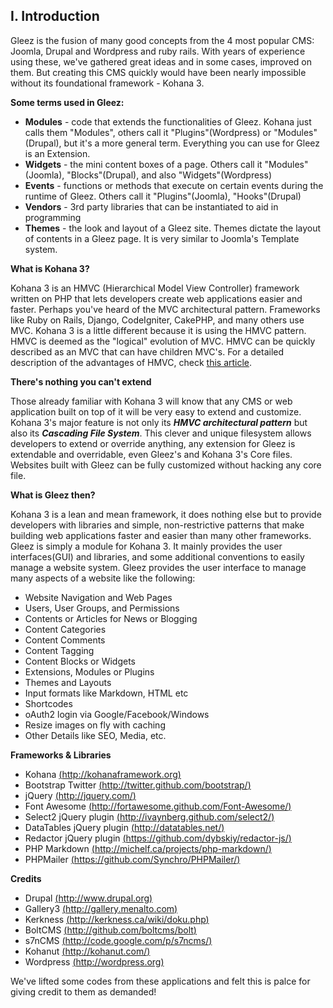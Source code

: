 I. Introduction
---------------

Gleez is the fusion of many good concepts from the 4 most popular CMS: Joomla, Drupal and Wordpress and ruby rails. With years of experience using these, we've gathered great ideas and in some cases, improved on them. But creating this CMS quickly would have been nearly impossible without its foundational framework - Kohana 3.

**Some terms used in Gleez:**

+ **Modules** - code that extends the functionalities of Gleez. Kohana just calls them "Modules", others call it "Plugins"(Wordpress) or "Modules"(Drupal), but it's a more general term. Everything you can use for Gleez is an Extension.
+ **Widgets** - the mini content boxes of a page. Others call it "Modules"(Joomla), "Blocks"(Drupal), and also "Widgets"(Wordpress)
+ **Events** - functions or methods that execute on certain events during the runtime of Gleez. Others call it "Plugins"(Joomla), "Hooks"(Drupal)
+ **Vendors** - 3rd party libraries that can be instantiated to aid in programming
+ **Themes** - the look and layout of a Gleez site. Themes dictate the layout of contents in a Gleez page. It is very similar to Joomla's Template system.

**What is Kohana 3?**

Kohana 3 is an HMVC (Hierarchical Model View Controller) framework written on PHP that lets developers create web applications easier and faster. Perhaps you've heard of the MVC architectural pattern. Frameworks like Ruby on Rails, Django, CodeIgniter, CakePHP, and many others use MVC. Kohana 3 is a little different because it is using the HMVC pattern. HMVC is deemed as the "logical" evolution of MVC. HMVC can be quickly described as an MVC that can have children MVC's. For a detailed description of the advantages of HMVC, check [this article](http://techportal.ibuildings.com/2010/02/22/scaling-web-applications-with-hmvc).

**There's nothing you can't extend**

Those already familiar with Kohana 3 will know that any CMS or web application built on top of it will be very easy to extend and customize. Kohana 3's major feature is not only its ***HMVC architectural pattern*** but also its ***Cascading File System***. This clever and unique filesystem allows developers to extend or override anything, any extension for Gleez is extendable and overridable, even Gleez's and Kohana 3's Core files. Websites built with Gleez can be fully customized without hacking any core file.

**What is Gleez then?**

Kohana 3 is a lean and mean framework, it does nothing else but to provide developers with libraries and simple, non-restrictive patterns that make building web applications faster and easier than many other frameworks.
Gleez is simply a module for Kohana 3. It mainly provides the user interfaces(GUI) and libraries, and some additional conventions to easily manage a website system. Gleez provides the user interface to manage many aspects of a website like the following:

* Website Navigation and Web Pages
* Users, User Groups, and Permissions
* Contents or Articles for News or Blogging
* Content Categories
* Content Comments
* Content Tagging
* Content Blocks or Widgets
* Extensions, Modules or Plugins
* Themes and Layouts
* Input formats like Markdown, HTML etc
* Shortcodes
* oAuth2 login via Google/Facebook/Windows
* Resize images on fly with caching
* Other Details like SEO, Media, etc.

**Frameworks & Libraries**

* Kohana [(http://kohanaframework.org)](http://kohanaframework.org)
* Bootstrap Twitter [(http://twitter.github.com/bootstrap/)](http://twitter.github.com/bootstrap/)
* jQuery [(http://jquery.com/)](http://jquery.com/)
* Font Awesome [(http://fortawesome.github.com/Font-Awesome/)](http://fortawesome.github.com/Font-Awesome/)
* Select2 jQuery plugin [(http://ivaynberg.github.com/select2/)](http://ivaynberg.github.com/select2/)
* DataTables jQuery plugin [(http://datatables.net/)](http://datatables.net/)
* Redactor jQuery plugin [(https://github.com/dybskiy/redactor-js/)](https://github.com/dybskiy/redactor-js)
* PHP Markdown [(http://michelf.ca/projects/php-markdown/)](http://michelf.ca/projects/php-markdown/)
* PHPMailer [(https://github.com/Synchro/PHPMailer/)](https://github.com/Synchro/PHPMailer/)

**Credits**

* Drupal    [(http://www.drupal.org)](http://www.drupal.org)
* Gallery3  [(http://gallery.menalto.com)](http://gallery.menalto.com)
* Kerkness  [(http://kerkness.ca/wiki/doku.php)](http://kerkness.ca/wiki/doku.php)
* BoltCMS   [(http://github.com/boltcms/bolt)](http://github.com/boltcms/bolt)
* s7nCMS    [(http://code.google.com/p/s7ncms/)](http://code.google.com/p/s7ncms/)
* Kohanut   [(http://kohanut.com/)](http://kohanut.com/)
* Wordpress [(http://wordpress.org)](http://wordpress.org)

We've lifted some codes from these applications and felt this is palce for giving credit to them as demanded!
